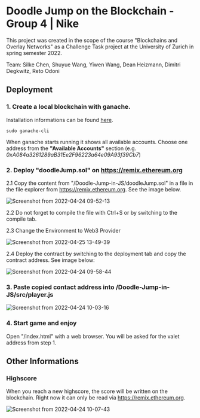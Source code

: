 # Doodle Jump on the Blockchain - Group 4 | Nike    


This project was created in the scope of the course "Blockchains and Overlay Networks" as a Challenge Task project at
the University of Zurich in spring semester 2022. 

Team: Silke Chen, Shuyue Wang, Yiwen Wang, Dean Heizmann, Dimitri Degkwitz, Reto Odoni

## Deployment 

### 1. Create a local blockchain with ganache. 

Installation informations can be found [here](https://github.com/trufflesuite/ganache).

``sudo ganache-cli``

When ganache starts running it shows all available accounts. Choose one address from the  **"Available Accounts"** section (e.g. *0xA084a3261289aB31Ee2F96223a64e09A93f39Cb7*)

### 2. Deploy "doodleJump.sol" on https://remix.ethereum.org

2.1 Copy the content from "/Doodle-Jump-in-JS/doodleJump.sol" in a file in the file explorer from https://remix.ethereum.org. See the image below.

![Screenshot from 2022-04-24 09-52-13](https://user-images.githubusercontent.com/10309173/164966142-3131dfe9-dfb9-4d2d-b81b-3c1bf8161e15.png)

2.2 Do not forget to compile the file with Ctrl+S or by switching to the compile tab. 

2.3 Change the Environment to Web3 Provider 

![Screenshot from 2022-04-25 13-49-39](https://user-images.githubusercontent.com/10309173/165083529-7bfdf786-4902-4284-a0e7-4fb26388c5b4.png)

2.4 Deploy the contract by switching to the deployment tab and copy the contract address. See image below:

![Screenshot from 2022-04-24 09-58-44](https://user-images.githubusercontent.com/10309173/164966431-da743b2f-b185-40de-a1d3-bd343efa8540.png)

### 3. Paste copied contact address into /Doodle-Jump-in-JS/src/player.js

![Screenshot from 2022-04-24 10-03-16](https://user-images.githubusercontent.com/10309173/164966556-70c295ca-43ac-41c0-91f4-73b5a0ce98a3.png)

### 4. Start game and enjoy 

Open "/index.html" with a web browser. You will be asked for the valet address from step 1.

## Other Informations

### Highscore

When you reach a new highscore, the score will be written on the blockchain. Right now it can only be read via https://remix.ethereum.org. 

![Screenshot from 2022-04-24 10-07-43](https://user-images.githubusercontent.com/10309173/164966799-ae59c39a-ac9a-42b4-9fee-88c2871586d5.png)

